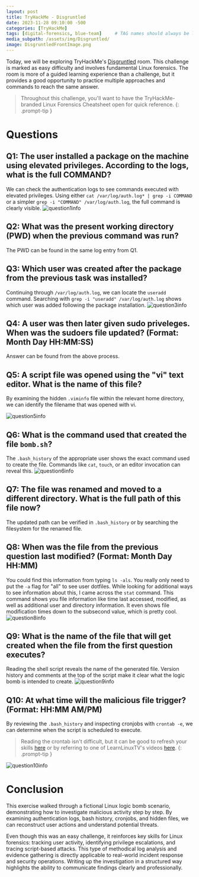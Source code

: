 ```yaml
---
layout: post
title: TryHackMe - Disgruntled
date: 2023-11-28 09:10:00 -500
categories: [TryHackMe]
tags: [digital-forensics, blue-team]     # TAG names should always be lowercase
media_subpath: /assets/img/Disgruntled/
image: DisgruntledFrontImage.png
---
```


Today, we will be exploring TryHackMe's [Disgruntled](https://tryhackme.com/room/disgruntled) room. This challenge is marked as easy difficulty and involves fundamental Linux forensics. The room is more of a guided learning experience than a challenge, but it provides a good opportunity to practice multiple approaches and commands to reach the same answer.


> Throughout this challenge, you'll want to have the TryHackMe-branded Linux Forensics Cheatsheet open for quick reference.
{: .prompt-tip }

# Questions
## Q1: The user installed a package on the machine using elevated privileges. According to the logs, what is the full COMMAND?
We can check the authentication logs to see commands executed with elevated privileges. Using either `cat /var/log/auth.log* | grep -i COMMAND` or a simpler `grep -i "COMMAND" /var/log/auth.log`, the full command is clearly visible.
![question1info](/Q1FullCommandLogs.png)

## Q2: What was the present working directory (PWD) when the previous command was run?
The PWD can be found in the same log entry from Q1.

## Q3: Which user was created after the package from the previous task was installed?
Continuing through `/var/log/auth.log`, we can locate the `useradd` command. Searching with `grep -i "useradd" /var/log/auth.log` shows which user was added following the package installation.
![question3info](Q3UseraddCommandLogs.png)

## Q4: A user was then later given sudo priveleges. When was the sudoers file updated? (Format: Month Day HH:MM:SS)
Answer can be found from the above process.

## Q5: A script file was opened using the "vi" text editor. What is the name of this file?
By examining the hidden `.viminfo` file within the relevant home directory, we can identify the filename that was opened with vi.

![question5info](Q5ScriptFileOpened.png)

## Q6: What is the command used that created the file `bomb.sh`?
The `.bash_history` of the appropriate user shows the exact command used to create the file. Commands like `cat`, `touch`, or an editor invocation can reveal this.
![question6info](Q6BashHistory.png)

## Q7: The file was renamed and moved to a different directory. What is the full path of this file now?
The updated path can be verified in `.bash_history` or by searching the filesystem for the renamed file.

## Q8: When was the file from the previous question last modified? (Format: Month Day HH:MM)
You could find this information from typing `ls -als`. You really only need to put the `-a` flag for "all" to see user dotfiles. While looking for additional ways to see information about this, I came across the `stat` command. This command shows you file information like time last accessed, modified, as well as additional user and directory information. It even shows file modification times down to the subsecond value, which is pretty cool.
![question8info](Q8FileLastModified.png)

## Q9: What is the name of the file that will get created when the file from the first question executes?
Reading the shell script reveals the name of the generated file. Version history and comments at the top of the script make it clear what the logic bomb is intended to create.
![question9info](Q9Script.png)

## Q10: At what time will the malicious file trigger? (Format: HH:MM AM/PM)
By reviewing the `.bash_history` and inspecting cronjobs with `crontab -e`, we can determine when the script is scheduled to execute.

> Reading the crontab isn't difficult, but it can be good to refresh your skills [here](https://www.hostinger.com/tutorials/cron-job) or by referring to one of LearnLinuxTV's videos [here](https://www.youtube.com/watch?v=7cbP7fzn0D8).
{: .prompt-tip }

![question10info](Q10Crontab.png)

# Conclusion
This exercise walked through a fictional Linux logic bomb scenario, demonstrating how to investigate malicious activity step by step. By examining authentication logs, bash history, cronjobs, and hidden files, we can reconstruct user actions and understand potential threats.

Even though this was an easy challenge, it reinforces key skills for Linux forensics: tracking user activity, identifying privilege escalations, and tracing script-based attacks. This type of methodical log analysis and evidence gathering is directly applicable to real-world incident response and security operations. Writing up the investigation in a structured way highlights the ability to communicate findings clearly and professionally.

